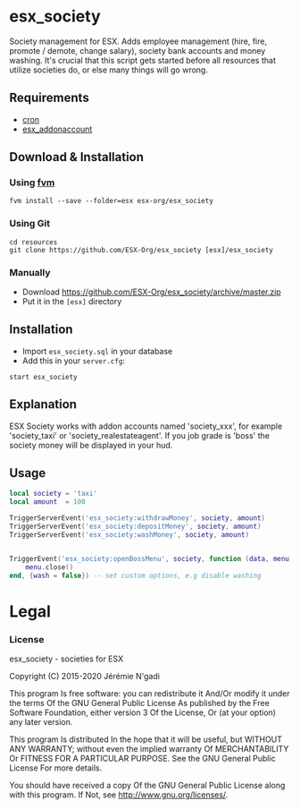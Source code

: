 # esx_society

Society management for ESX. Adds employee management (hire, fire, promote / demote, change salary), society bank accounts and money washing. It's crucial that this script gets started before all resources that utilize societies do, or else many things will go wrong.

## Requirements
- [cron](https://github.com/ESX-Org/cron)
- [esx_addonaccount](https://github.com/ESX-Org/esx_addonaccount)

## Download & Installation

### Using [fvm](https://github.com/qlaffont/fvm-installer)
```
fvm install --save --folder=esx esx-org/esx_society
```

### Using Git
```
cd resources
git clone https://github.com/ESX-Org/esx_society [esx]/esx_society
```

### Manually
- Download https://github.com/ESX-Org/esx_society/archive/master.zip
- Put it in the `[esx]` directory

## Installation
- Import `esx_society.sql` in your database
- Add this in your `server.cfg`:

```
start esx_society
```

## Explanation
ESX Society works with addon accounts named 'society_xxx', for example 'society_taxi' or 'society_realestateagent'. If you job grade is 'boss' the society money will be displayed in your hud.

## Usage
```lua
local society = 'taxi'
local amount  = 100

TriggerServerEvent('esx_society:withdrawMoney', society, amount)
TriggerServerEvent('esx_society:depositMoney', society, amount)
TriggerServerEvent('esx_society:washMoney', society, amount)


TriggerEvent('esx_society:openBossMenu', society, function (data, menu)
	menu.close()
end, {wash = false}) -- set custom options, e.g disable washing
```

# Legal
### License
esx_society - societies for ESX

Copyright (C) 2015-2020 Jérémie N'gadi

This program Is free software: you can redistribute it And/Or modify it under the terms Of the GNU General Public License As published by the Free Software Foundation, either version 3 Of the License, Or (at your option) any later version.

This program Is distributed In the hope that it will be useful, but WITHOUT ANY WARRANTY; without even the implied warranty Of MERCHANTABILITY Or FITNESS FOR A PARTICULAR PURPOSE. See the GNU General Public License For more details.

You should have received a copy Of the GNU General Public License along with this program. If Not, see http://www.gnu.org/licenses/.